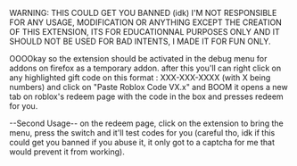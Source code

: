 WARNING: THIS COULD GET YOU BANNED (idk) I'M NOT RESPONSIBLE FOR ANY USAGE, MODIFICATION OR ANYTHING EXCEPT THE CREATION OF THIS EXTENSION, ITS FOR EDUCATIONNAL PURPOSES ONLY AND 
IT SHOULD NOT BE USED FOR BAD INTENTS, I MADE IT FOR FUN ONLY.

OOOOkay so the extension should be activated in the debug menu for addons on firefox as a temporary addon.
after this you'll can right click on any highlighted gift code on this format : XXX-XXX-XXXX (with X being numbers)
and click on "Paste Roblox Code VX.x"
and BOOM it opens a new tab on roblox's redeem page with the code in the box and presses redeem for you.

--Second Usage--
on the redeem page, click on the extension to bring the menu, press the switch and it'll test codes for you (careful tho, idk if this could get you banned if you abuse it,
it only got to a captcha for me that would prevent it from working).
